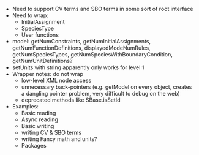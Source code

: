 * Need to support CV terms and SBO terms in some sort of root interface
* Need to wrap:
  * InitialAssignment
  * SpeciesType
  * User functions
* model: getNumConstraints, getNumInitialAssignments, getNumFunctionDefinitions, displayedModeNumRules, getNumSpeciesTypes, getNumSpeciesWithBoundaryCondition, getNumUnitDefinitions?
* setUnits with string apparently only works for level 1
* Wrapper notes: do not wrap
  * low-level XML node access
  *  unnecessary back-pointers (e.g. getModel on every object, creates a dangling pointer problem, very difficult to debug on the web)
  * deprecated methods like SBase.isSetId
* Examples:
  * Basic reading
  * Async reading
  * Basic writing
  * writing CV & SBO terms
  * writing Fancy math and units?
  * Packages
